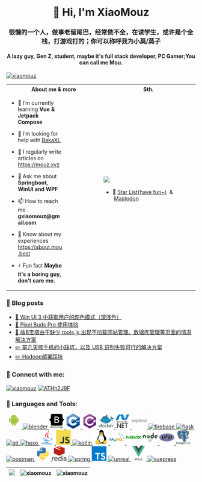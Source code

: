 <h1 align="center">👋 Hi, I'm XiaoMouz</h1>
<h3 align="center">很懒的一个人，做事老留尾巴，经常做不全，在读学生，或许是个全栈，打游戏打的；你可以称呼我为小莫/莫子</h3>
<h4 align="center">A lazy guy, Gen Z, student, maybe it's full stack developer, PC Gamer;You can call me Mou. </h4>

<p align="left"> <a href="https://twitter.com/xiaomouz" target="blank"><img src="https://img.shields.io/twitter/follow/xiaomouz?logo=twitter&style=for-the-badge" alt="xiaomouz" /></a> </p>
<table>
    <tr>
        <th>
            About me & more
        </th>
        <th>
            Sth.
            </td>
        </th>
    <tr>
        <td width="50%">
            <div style="width:60%;">
                <ul>
                    <li>
                        <p>🌱 I’m currently learning <strong>Vue &amp; Jetpack Compose</strong></p>
                    </li>
                    <li>
                        <p>🤝 I’m looking for help with <a href="https://github.com/BakaXL-Launcher/BakaXL">BakaXL</a></p>
                    </li>
                    <li>
                        <p>📝 I regularly write articles on <a href="https://mouz.xyz">https://mouz.xyz</a></p>
                    </li>
                    <li>
                        <p>💬 Ask me about <strong>Springboot, WinUI and WPF</strong></p>
                    </li>
                    <li>
                        <p>📫 How to reach me <strong>gxiaomouz@gmail.com</strong></p>
                    </li>
                    <li>
                        <p>📄 Know about my experiences <a href="https://about.mou.best">https://about.mou.best</a></p>
                    </li>
                    <li>
                        <p>⚡ Fun fact <strong>Maybe it&#39;s a boring guy, don&#39;t care me.</strong></p>
                    </li>
                </ul>
            </div>
        </td>
        <td width="50%">
            <div style="width:100px"><a href="https://mou.best"><img src="https://user-images.githubusercontent.com/54032212/125687931-a207bb03-9160-42e2-b22e-713040ca8587.png" /></a></div>
          <ul>
            <li>
              <p>🌟 <a href="https://github.com/XiaoMouz?tab=stars">Star List(have fun~)</a>&nbsp; & &nbsp;<a rel="me" href="https://m.mou.best/@xiaomouz">Mastodon</a></p>
            </li>
          </ul>
        </td>
    </tr>
</table>

### 📕 Blog posts

<!-- BLOG-POST-LIST:START -->
- [🥅 Win UI 3 中获取用户的颜色模式（深浅色）](https://mouz.xyz/archives/381/)
- [📌 Pixel Buds Pro 使用体验](https://mouz.xyz/archives/360/)
- [📄 啥B宝塔由于缺少 tools.js 出现不加载网站管理、数据库管理等页面的情况解决方案](https://mouz.xyz/archives/349/)
- [✏️ 前几天修手机的小踩坑，以及 USB 识别失败可行的解决方案](https://mouz.xyz/archives/311/)
- [✏️ Hadoop部署踩坑](https://mouz.xyz/archives/301/)<!-- BLOG-POST-LIST:END -->

<h3 align="left">🔗 Connect with me:</h3>
<p align="left">
<a href="https://twitter.com/xiaomouz" target="blank"><img align="center" src="https://raw.githubusercontent.com/rahuldkjain/github-profile-readme-generator/master/src/images/icons/Social/twitter.svg" alt="xiaomouz" height="30" width="40" /></a>
<a href="https://discord.gg/ATHh2J9F" target="blank"><img align="center" src="https://raw.githubusercontent.com/rahuldkjain/github-profile-readme-generator/master/src/images/icons/Social/discord.svg" alt="ATHh2J9F" height="30" width="40" /></a>
</p>

<h3 align="left">🔷 Languages and Tools:</h3>
<p align="left"> <a href="https://developer.android.com" target="_blank" rel="noreferrer"> <img src="https://raw.githubusercontent.com/devicons/devicon/master/icons/android/android-original-wordmark.svg" alt="android" width="40" height="40"/> </a> <a href="https://www.blender.org/" target="_blank" rel="noreferrer"> <img src="https://download.blender.org/branding/community/blender_community_badge_white.svg" alt="blender" width="40" height="40"/> </a> <a href="https://getbootstrap.com" target="_blank" rel="noreferrer"> <img src="https://raw.githubusercontent.com/devicons/devicon/master/icons/bootstrap/bootstrap-plain-wordmark.svg" alt="bootstrap" width="40" height="40"/> </a> <a href="https://www.w3schools.com/cpp/" target="_blank" rel="noreferrer"> <img src="https://raw.githubusercontent.com/devicons/devicon/master/icons/cplusplus/cplusplus-original.svg" alt="cplusplus" width="40" height="40"/> </a> <a href="https://www.w3schools.com/cs/" target="_blank" rel="noreferrer"> <img src="https://raw.githubusercontent.com/devicons/devicon/master/icons/csharp/csharp-original.svg" alt="csharp" width="40" height="40"/> </a> <a href="https://www.docker.com/" target="_blank" rel="noreferrer"> <img src="https://raw.githubusercontent.com/devicons/devicon/master/icons/docker/docker-original-wordmark.svg" alt="docker" width="40" height="40"/> </a> <a href="https://dotnet.microsoft.com/" target="_blank" rel="noreferrer"> <img src="https://raw.githubusercontent.com/devicons/devicon/master/icons/dot-net/dot-net-original-wordmark.svg" alt="dotnet" width="40" height="40"/> </a> <a href="https://expressjs.com" target="_blank" rel="noreferrer"> <img src="https://raw.githubusercontent.com/devicons/devicon/master/icons/express/express-original-wordmark.svg" alt="express" width="40" height="40"/> </a> <a href="https://firebase.google.com/" target="_blank" rel="noreferrer"> <img src="https://www.vectorlogo.zone/logos/firebase/firebase-icon.svg" alt="firebase" width="40" height="40"/> </a> <a href="https://flask.palletsprojects.com/" target="_blank" rel="noreferrer"> <img src="https://www.vectorlogo.zone/logos/pocoo_flask/pocoo_flask-icon.svg" alt="flask" width="40" height="40"/> </a> <a href="https://git-scm.com/" target="_blank" rel="noreferrer"> <img src="https://www.vectorlogo.zone/logos/git-scm/git-scm-icon.svg" alt="git" width="40" height="40"/> </a> <a href="hexo.io/" target="_blank" rel="noreferrer"> <img src="https://www.vectorlogo.zone/logos/hexoio/hexoio-icon.svg" alt="hexo" width="40" height="40"/> </a> <a href="https://www.java.com" target="_blank" rel="noreferrer"> <img src="https://raw.githubusercontent.com/devicons/devicon/master/icons/java/java-original.svg" alt="java" width="40" height="40"/> </a> <a href="https://developer.mozilla.org/en-US/docs/Web/JavaScript" target="_blank" rel="noreferrer"> <img src="https://raw.githubusercontent.com/devicons/devicon/master/icons/javascript/javascript-original.svg" alt="javascript" width="40" height="40"/> </a> <a href="https://kotlinlang.org" target="_blank" rel="noreferrer"> <img src="https://www.vectorlogo.zone/logos/kotlinlang/kotlinlang-icon.svg" alt="kotlin" width="40" height="40"/> </a> <a href="https://www.linux.org/" target="_blank" rel="noreferrer"> <img src="https://raw.githubusercontent.com/devicons/devicon/master/icons/linux/linux-original.svg" alt="linux" width="40" height="40"/> </a> <a href="https://www.mysql.com/" target="_blank" rel="noreferrer"> <img src="https://raw.githubusercontent.com/devicons/devicon/master/icons/mysql/mysql-original-wordmark.svg" alt="mysql" width="40" height="40"/> </a> <a href="https://www.nginx.com" target="_blank" rel="noreferrer"> <img src="https://raw.githubusercontent.com/devicons/devicon/master/icons/nginx/nginx-original.svg" alt="nginx" width="40" height="40"/> </a> <a href="https://nodejs.org" target="_blank" rel="noreferrer"> <img src="https://raw.githubusercontent.com/devicons/devicon/master/icons/nodejs/nodejs-original-wordmark.svg" alt="nodejs" width="40" height="40"/> </a> <a href="https://www.php.net" target="_blank" rel="noreferrer"> <img src="https://raw.githubusercontent.com/devicons/devicon/master/icons/php/php-original.svg" alt="php" width="40" height="40"/> </a> <a href="https://www.postgresql.org" target="_blank" rel="noreferrer"> <img src="https://raw.githubusercontent.com/devicons/devicon/master/icons/postgresql/postgresql-original-wordmark.svg" alt="postgresql" width="40" height="40"/> </a> <a href="https://postman.com" target="_blank" rel="noreferrer"> <img src="https://www.vectorlogo.zone/logos/getpostman/getpostman-icon.svg" alt="postman" width="40" height="40"/> </a> <a href="https://www.python.org" target="_blank" rel="noreferrer"> <img src="https://raw.githubusercontent.com/devicons/devicon/master/icons/python/python-original.svg" alt="python" width="40" height="40"/> </a> <a href="https://redis.io" target="_blank" rel="noreferrer"> <img src="https://raw.githubusercontent.com/devicons/devicon/master/icons/redis/redis-original-wordmark.svg" alt="redis" width="40" height="40"/> </a> <a href="https://spring.io/" target="_blank" rel="noreferrer"> <img src="https://www.vectorlogo.zone/logos/springio/springio-icon.svg" alt="spring" width="40" height="40"/> </a> <a href="https://www.typescriptlang.org/" target="_blank" rel="noreferrer"> <img src="https://raw.githubusercontent.com/devicons/devicon/master/icons/typescript/typescript-original.svg" alt="typescript" width="40" height="40"/> </a> <a href="https://unrealengine.com/" target="_blank" rel="noreferrer"> <img src="https://raw.githubusercontent.com/kenangundogan/fontisto/036b7eca71aab1bef8e6a0518f7329f13ed62f6b/icons/svg/brand/unreal-engine.svg" alt="unreal" width="40" height="40"/> </a> <a href="https://vuejs.org/" target="_blank" rel="noreferrer"> <img src="https://raw.githubusercontent.com/devicons/devicon/master/icons/vuejs/vuejs-original-wordmark.svg" alt="vuejs" width="40" height="40"/> </a> <a href="https://vuepress.vuejs.org/" target="_blank" rel="noreferrer"> <img src="https://v2.vuepress.vuejs.org/images/hero.png" alt="vuepress" width="40" height="40"/> </a> </p>

| <img src="https://my-readmqe-stats.vercel.app/api?username=XiaoMouz&show_icons=true&theme=cobalt" /> | <img align="center" src="https://github-readme-stats.vercel.app/api/top-langs?username=xiaomouz&show_icons=true&locale=en&layout=compact" alt="xiaomouz" /> | <img align="center" src="https://github-readme-streak-stats.herokuapp.com/?user=xiaomouz&" alt="xiaomouz" /> |
| --- | --- | --- |




